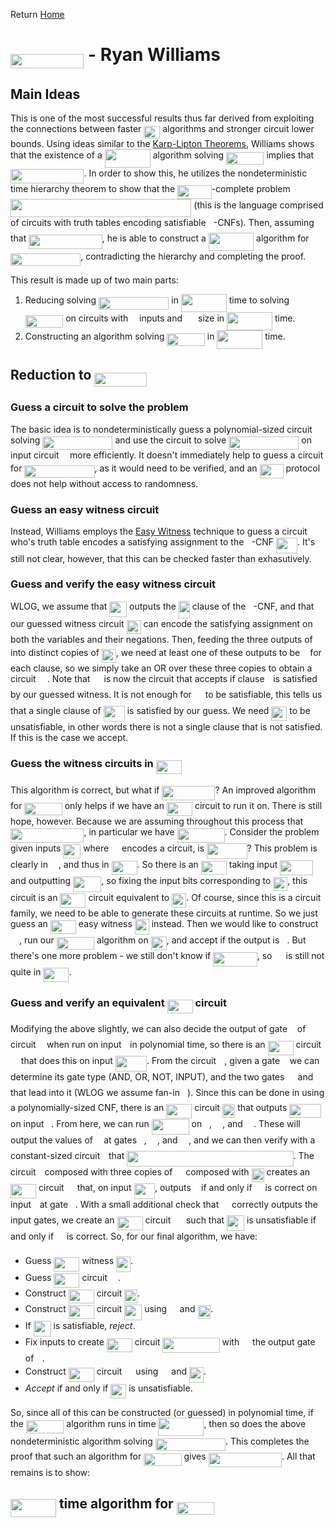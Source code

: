 Return [Home](https://matthewkatzman.github.io/notes/notes.html)

# <img src="/notes/papers/tex/c464c32159fb6b1c835b3a18e61d617b.svg?invert_in_darkmode&sanitize=true" align=middle width=117.41940374999999pt height=22.831056599999986pt/> - Ryan Williams

## Main Ideas

This is one of the most successful results thus far derived from exploiting the connections between faster <img src="/notes/papers/tex/95d4aeb7638140fd70ba48c1d0a76c2d.svg?invert_in_darkmode&sanitize=true" align=middle width=25.890204449999988pt height=20.09134050000002pt/> algorithms and stronger circuit lower bounds.  Using ideas similar to the [Karp-Lipton Theorems](https://matthewkatzman.github.io/notes/background/karpLipton.html), Williams shows that the existence of a <img src="/notes/papers/tex/580d2dd5f5e10006692ef30c167f899b.svg?invert_in_darkmode&sanitize=true" align=middle width=72.96195554999998pt height=29.190975000000005pt/> algorithm solving <img src="/notes/papers/tex/e7580cf94f7e56cdc50b4caab1ea57d6.svg?invert_in_darkmode&sanitize=true" align=middle width=60.410476499999994pt height=20.09134050000002pt/> implies that <img src="/notes/papers/tex/c464c32159fb6b1c835b3a18e61d617b.svg?invert_in_darkmode&sanitize=true" align=middle width=117.41940374999999pt height=22.831056599999986pt/>.  In order to show this, he utilizes the nondeterministic time hierarchy theorem to show that the <img src="/notes/papers/tex/3262497f78af8a499e76e85f7bdb9422.svg?invert_in_darkmode&sanitize=true" align=middle width=54.42894764999999pt height=22.55708729999998pt/>-complete problem <img src="/notes/papers/tex/6bab82e097333608b39a4f0318a259f0.svg?invert_in_darkmode&sanitize=true" align=middle width=289.35310305pt height=29.190975000000005pt/> (this is the language comprised of circuits with truth tables encoding satisfiable <img src="/notes/papers/tex/5dc642f297e291cfdde8982599601d7e.svg?invert_in_darkmode&sanitize=true" align=middle width=8.219209349999991pt height=21.18721440000001pt/>-CNFs).  Then, assuming that <img src="/notes/papers/tex/94fdaf8e26e648fb2cf841509b689fa2.svg?invert_in_darkmode&sanitize=true" align=middle width=117.41940374999999pt height=22.55708729999998pt/>, he is able to construct a <img src="/notes/papers/tex/e119a75a614a5a9010358e2c22694996.svg?invert_in_darkmode&sanitize=true" align=middle width=72.2355678pt height=28.92981300000002pt/> algorithm for <img src="/notes/papers/tex/c9142515ff708cd84adf6c3fa602afce.svg?invert_in_darkmode&sanitize=true" align=middle width=112.19088374999998pt height=20.09134050000002pt/>, contradicting the hierarchy and completing the proof.

This result is made up of two main parts:

1. Reducing solving <img src="/notes/papers/tex/c9142515ff708cd84adf6c3fa602afce.svg?invert_in_darkmode&sanitize=true" align=middle width=112.19088374999998pt height=20.09134050000002pt/> in <img src="/notes/papers/tex/580d2dd5f5e10006692ef30c167f899b.svg?invert_in_darkmode&sanitize=true" align=middle width=72.96195554999998pt height=29.190975000000005pt/> time to solving <img src="/notes/papers/tex/e7580cf94f7e56cdc50b4caab1ea57d6.svg?invert_in_darkmode&sanitize=true" align=middle width=60.410476499999994pt height=20.09134050000002pt/> on circuits with <img src="/notes/papers/tex/55a049b8f161ae7cfeb0197d75aff967.svg?invert_in_darkmode&sanitize=true" align=middle width=9.86687624999999pt height=14.15524440000002pt/> inputs and <img src="/notes/papers/tex/caffed0f63065b42501fe6d23e50bbf9.svg?invert_in_darkmode&sanitize=true" align=middle width=17.132905349999987pt height=27.91243950000002pt/> size in <img src="/notes/papers/tex/580d2dd5f5e10006692ef30c167f899b.svg?invert_in_darkmode&sanitize=true" align=middle width=72.96195554999998pt height=29.190975000000005pt/> time.
2. Constructing an algorithm solving <img src="/notes/papers/tex/e7580cf94f7e56cdc50b4caab1ea57d6.svg?invert_in_darkmode&sanitize=true" align=middle width=60.410476499999994pt height=20.09134050000002pt/> in <img src="/notes/papers/tex/580d2dd5f5e10006692ef30c167f899b.svg?invert_in_darkmode&sanitize=true" align=middle width=72.96195554999998pt height=29.190975000000005pt/> time.

## Reduction to <img src="/notes/papers/tex/a80f5ecaa8042cd91d0c3c3d8c2a99b0.svg?invert_in_darkmode&sanitize=true" align=middle width=83.74385084999999pt height=22.55708729999998pt/>

### Guess a circuit to solve the problem

The basic idea is to nondeterministically guess a polynomial-sized circuit solving <img src="/notes/papers/tex/c9142515ff708cd84adf6c3fa602afce.svg?invert_in_darkmode&sanitize=true" align=middle width=112.19088374999998pt height=20.09134050000002pt/> and use the circuit to solve <img src="/notes/papers/tex/c9142515ff708cd84adf6c3fa602afce.svg?invert_in_darkmode&sanitize=true" align=middle width=112.19088374999998pt height=20.09134050000002pt/> on input circuit <img src="/notes/papers/tex/332cc365a4987aacce0ead01b8bdcc0b.svg?invert_in_darkmode&sanitize=true" align=middle width=9.39498779999999pt height=14.15524440000002pt/> more efficiently.  It doesn't immediately help to guess a circuit for <img src="/notes/papers/tex/c9142515ff708cd84adf6c3fa602afce.svg?invert_in_darkmode&sanitize=true" align=middle width=112.19088374999998pt height=20.09134050000002pt/>, as it would need to be verified, and an <img src="/notes/papers/tex/44ef1114da486eb37eea5ad4706dcb1a.svg?invert_in_darkmode&sanitize=true" align=middle width=38.03635109999999pt height=22.55708729999998pt/> protocol does not help without access to randomness.

### Guess an easy witness circuit

Instead, Williams employs the [Easy Witness](https://matthewkatzman.github.io/notes/papers/easyWitness.html) technique to guess a circuit who's truth table encodes a satisfying assignment to the <img src="/notes/papers/tex/5dc642f297e291cfdde8982599601d7e.svg?invert_in_darkmode&sanitize=true" align=middle width=8.219209349999991pt height=21.18721440000001pt/>-CNF <img src="/notes/papers/tex/083da1124b81d709f20f2575ae9138c3.svg?invert_in_darkmode&sanitize=true" align=middle width=34.06973294999999pt height=24.65753399999998pt/>.  It's still not clear, however, that this can be checked faster than exhasutively.

### Guess and verify the easy witness circuit

WLOG, we assume that <img src="/notes/papers/tex/8d41ab09ae7be76584ba0a0206c3aaae.svg?invert_in_darkmode&sanitize=true" align=middle width=27.843647699999988pt height=24.65753399999998pt/> outputs the <img src="/notes/papers/tex/2816079e0c533ee8a8148e5215141fe3.svg?invert_in_darkmode&sanitize=true" align=middle width=18.06055514999999pt height=27.91243950000002pt/> clause of the <img src="/notes/papers/tex/5dc642f297e291cfdde8982599601d7e.svg?invert_in_darkmode&sanitize=true" align=middle width=8.219209349999991pt height=21.18721440000001pt/>-CNF, and that our guessed witness circuit <img src="/notes/papers/tex/829155081bfc81fe0e227bcb9d85f0ec.svg?invert_in_darkmode&sanitize=true" align=middle width=22.979505449999987pt height=22.465723500000017pt/> can encode the satisfying assignment on both the variables and their negations.  Then, feeding the three outputs of <img src="/notes/papers/tex/332cc365a4987aacce0ead01b8bdcc0b.svg?invert_in_darkmode&sanitize=true" align=middle width=9.39498779999999pt height=14.15524440000002pt/> into distinct copies of <img src="/notes/papers/tex/829155081bfc81fe0e227bcb9d85f0ec.svg?invert_in_darkmode&sanitize=true" align=middle width=22.979505449999987pt height=22.465723500000017pt/>, we need at least one of these outputs to be <img src="/notes/papers/tex/034d0a6be0424bffe9a6e7ac9236c0f5.svg?invert_in_darkmode&sanitize=true" align=middle width=8.219209349999991pt height=21.18721440000001pt/> for each clause, so we simply take an OR over these three copies to obtain a circuit <img src="/notes/papers/tex/78ec2b7008296ce0561cf83393cb746d.svg?invert_in_darkmode&sanitize=true" align=middle width=14.06623184999999pt height=22.465723500000017pt/>.  Note that <img src="/notes/papers/tex/78ec2b7008296ce0561cf83393cb746d.svg?invert_in_darkmode&sanitize=true" align=middle width=14.06623184999999pt height=22.465723500000017pt/> is now the circuit that accepts if clause <img src="/notes/papers/tex/77a3b857d53fb44e33b53e4c8b68351a.svg?invert_in_darkmode&sanitize=true" align=middle width=5.663225699999989pt height=21.68300969999999pt/> is satisfied by our guessed witness.  It is not enough for <img src="/notes/papers/tex/78ec2b7008296ce0561cf83393cb746d.svg?invert_in_darkmode&sanitize=true" align=middle width=14.06623184999999pt height=22.465723500000017pt/> to be satisfiable, this tells us that a single clause of <img src="/notes/papers/tex/083da1124b81d709f20f2575ae9138c3.svg?invert_in_darkmode&sanitize=true" align=middle width=34.06973294999999pt height=24.65753399999998pt/> is satisfied by our guess.  We need <img src="/notes/papers/tex/b87e77f2609be78cb2c53d79f3503c69.svg?invert_in_darkmode&sanitize=true" align=middle width=25.02517214999999pt height=22.465723500000017pt/> to be unsatisfiable, in other words there is not a single clause that is not satisfied.  If this is the case we accept.

### Guess the witness circuits in <img src="/notes/papers/tex/28eff24ac0d17d1a919fe192b1b915f7.svg?invert_in_darkmode&sanitize=true" align=middle width=41.072846099999985pt height=22.55708729999998pt/>

This algorithm is correct, but what if <img src="/notes/papers/tex/a17cf7a047e98b90d06031b49d9b3654.svg?invert_in_darkmode&sanitize=true" align=middle width=84.96538379999998pt height=22.831056599999986pt/>?  An improved algorithm for <img src="/notes/papers/tex/e7580cf94f7e56cdc50b4caab1ea57d6.svg?invert_in_darkmode&sanitize=true" align=middle width=60.410476499999994pt height=20.09134050000002pt/> only helps if we have an <img src="/notes/papers/tex/28eff24ac0d17d1a919fe192b1b915f7.svg?invert_in_darkmode&sanitize=true" align=middle width=41.072846099999985pt height=22.55708729999998pt/> circuit to run it on.  There is still hope, however.  Because we are assuming throughout this process that <img src="/notes/papers/tex/94fdaf8e26e648fb2cf841509b689fa2.svg?invert_in_darkmode&sanitize=true" align=middle width=117.41940374999999pt height=22.55708729999998pt/>, in particular we have <img src="/notes/papers/tex/ee60ed589a44cddcdae677571b9630b6.svg?invert_in_darkmode&sanitize=true" align=middle width=75.91278089999999pt height=22.55708729999998pt/>.  Consider the problem given inputs <img src="/notes/papers/tex/916f0679823642ab7562419206bfad75.svg?invert_in_darkmode&sanitize=true" align=middle width=27.966501749999992pt height=22.465723500000017pt/> where <img src="/notes/papers/tex/9b325b9e31e85137d1de765f43c0f8bc.svg?invert_in_darkmode&sanitize=true" align=middle width=12.92464304999999pt height=22.465723500000017pt/> encodes a circuit, is <img src="/notes/papers/tex/f4272b724bec57f9e86ef14d41800725.svg?invert_in_darkmode&sanitize=true" align=middle width=64.49611739999999pt height=24.65753399999998pt/>?  This problem is clearly in <img src="/notes/papers/tex/a4cf30090cf9c69b2183d5a7e2b9e77c.svg?invert_in_darkmode&sanitize=true" align=middle width=12.92230829999999pt height=22.55708729999998pt/>, and thus in <img src="/notes/papers/tex/28eff24ac0d17d1a919fe192b1b915f7.svg?invert_in_darkmode&sanitize=true" align=middle width=41.072846099999985pt height=22.55708729999998pt/>.  So there is an <img src="/notes/papers/tex/28eff24ac0d17d1a919fe192b1b915f7.svg?invert_in_darkmode&sanitize=true" align=middle width=41.072846099999985pt height=22.55708729999998pt/> taking input <img src="/notes/papers/tex/d685be28f5dbcb008288cbc1f5d54d45.svg?invert_in_darkmode&sanitize=true" align=middle width=52.54192019999999pt height=24.65753399999998pt/> and outputting <img src="/notes/papers/tex/9cfa87d83204231f2cfadae5dc6a7189.svg?invert_in_darkmode&sanitize=true" align=middle width=45.236040299999985pt height=24.65753399999998pt/>, so fixing the input bits corresponding to <img src="/notes/papers/tex/829155081bfc81fe0e227bcb9d85f0ec.svg?invert_in_darkmode&sanitize=true" align=middle width=22.979505449999987pt height=22.465723500000017pt/>, this circuit is an <img src="/notes/papers/tex/28eff24ac0d17d1a919fe192b1b915f7.svg?invert_in_darkmode&sanitize=true" align=middle width=41.072846099999985pt height=22.55708729999998pt/> circuit equivalent to <img src="/notes/papers/tex/829155081bfc81fe0e227bcb9d85f0ec.svg?invert_in_darkmode&sanitize=true" align=middle width=22.979505449999987pt height=22.465723500000017pt/>.  Of course, since this is a circuit family, we need to be able to generate these circuits at runtime.  So we just guess an <img src="/notes/papers/tex/28eff24ac0d17d1a919fe192b1b915f7.svg?invert_in_darkmode&sanitize=true" align=middle width=41.072846099999985pt height=22.55708729999998pt/> easy witness <img src="/notes/papers/tex/55de7c977d70e96604c7d89b724a45b7.svg?invert_in_darkmode&sanitize=true" align=middle width=22.979505449999987pt height=24.7161288pt/> instead.  Then we would like to construct <img src="/notes/papers/tex/78ec2b7008296ce0561cf83393cb746d.svg?invert_in_darkmode&sanitize=true" align=middle width=14.06623184999999pt height=22.465723500000017pt/>, run our <img src="/notes/papers/tex/e7580cf94f7e56cdc50b4caab1ea57d6.svg?invert_in_darkmode&sanitize=true" align=middle width=60.410476499999994pt height=20.09134050000002pt/> algorithm on <img src="/notes/papers/tex/b87e77f2609be78cb2c53d79f3503c69.svg?invert_in_darkmode&sanitize=true" align=middle width=25.02517214999999pt height=22.465723500000017pt/>, and accept if the output is <img src="/notes/papers/tex/29632a9bf827ce0200454dd32fc3be82.svg?invert_in_darkmode&sanitize=true" align=middle width=8.219209349999991pt height=21.18721440000001pt/>.  But there's one more problem - we still don't know if <img src="/notes/papers/tex/1a240769adc85674d782acc6491a3513.svg?invert_in_darkmode&sanitize=true" align=middle width=70.55897144999999pt height=22.55708729999998pt/>, so <img src="/notes/papers/tex/78ec2b7008296ce0561cf83393cb746d.svg?invert_in_darkmode&sanitize=true" align=middle width=14.06623184999999pt height=22.465723500000017pt/> is still not quite in <img src="/notes/papers/tex/28eff24ac0d17d1a919fe192b1b915f7.svg?invert_in_darkmode&sanitize=true" align=middle width=41.072846099999985pt height=22.55708729999998pt/>.

### Guess and verify an equivalent <img src="/notes/papers/tex/28eff24ac0d17d1a919fe192b1b915f7.svg?invert_in_darkmode&sanitize=true" align=middle width=41.072846099999985pt height=22.55708729999998pt/> circuit

Modifying the above slightly, we can also decide the output of gate <img src="/notes/papers/tex/36b5afebdba34564d884d347484ac0c7.svg?invert_in_darkmode&sanitize=true" align=middle width=7.710416999999989pt height=21.68300969999999pt/> of circuit <img src="/notes/papers/tex/332cc365a4987aacce0ead01b8bdcc0b.svg?invert_in_darkmode&sanitize=true" align=middle width=9.39498779999999pt height=14.15524440000002pt/> when run on input <img src="/notes/papers/tex/77a3b857d53fb44e33b53e4c8b68351a.svg?invert_in_darkmode&sanitize=true" align=middle width=5.663225699999989pt height=21.68300969999999pt/> in polynomial time, so there is an <img src="/notes/papers/tex/28eff24ac0d17d1a919fe192b1b915f7.svg?invert_in_darkmode&sanitize=true" align=middle width=41.072846099999985pt height=22.55708729999998pt/> circuit <img src="/notes/papers/tex/9b325b9e31e85137d1de765f43c0f8bc.svg?invert_in_darkmode&sanitize=true" align=middle width=12.92464304999999pt height=22.465723500000017pt/> that does this on input <img src="/notes/papers/tex/6200347a9c5582b076159123cf7e83cb.svg?invert_in_darkmode&sanitize=true" align=middle width=50.165831099999984pt height=24.65753399999998pt/>.  From the circuit <img src="/notes/papers/tex/332cc365a4987aacce0ead01b8bdcc0b.svg?invert_in_darkmode&sanitize=true" align=middle width=9.39498779999999pt height=14.15524440000002pt/>, given a gate <img src="/notes/papers/tex/36b5afebdba34564d884d347484ac0c7.svg?invert_in_darkmode&sanitize=true" align=middle width=7.710416999999989pt height=21.68300969999999pt/> we can determine its gate type (AND, OR, NOT, INPUT), and the two gates <img src="/notes/papers/tex/82b58c8d1599d08c33130ebcf4a2e7c8.svg?invert_in_darkmode&sanitize=true" align=middle width=13.321977899999991pt height=21.68300969999999pt/> and <img src="/notes/papers/tex/981454b94267c6f3c7c16130c91dcac6.svg?invert_in_darkmode&sanitize=true" align=middle width=13.321977899999991pt height=21.68300969999999pt/> that lead into it (WLOG we assume fan-in <img src="/notes/papers/tex/76c5792347bb90ef71cfbace628572cf.svg?invert_in_darkmode&sanitize=true" align=middle width=8.219209349999991pt height=21.18721440000001pt/>).  Since this can be done in using a polynomially-sized CNF, there is an <img src="/notes/papers/tex/28eff24ac0d17d1a919fe192b1b915f7.svg?invert_in_darkmode&sanitize=true" align=middle width=41.072846099999985pt height=22.55708729999998pt/> circuit <img src="/notes/papers/tex/3dd6c1a0a138e7b0c517ea2dc27c04aa.svg?invert_in_darkmode&sanitize=true" align=middle width=20.37901634999999pt height=22.465723500000017pt/> that outputs <img src="/notes/papers/tex/d8fd565ded9585dd13b3f2206f32705d.svg?invert_in_darkmode&sanitize=true" align=middle width=50.50799324999999pt height=21.68300969999999pt/> on input <img src="/notes/papers/tex/36b5afebdba34564d884d347484ac0c7.svg?invert_in_darkmode&sanitize=true" align=middle width=7.710416999999989pt height=21.68300969999999pt/>.  From here, we can run <img src="/notes/papers/tex/b8bf9417178a721385d0e4524acf8700.svg?invert_in_darkmode&sanitize=true" align=middle width=59.94627539999999pt height=24.65753399999998pt/> on <img src="/notes/papers/tex/36b5afebdba34564d884d347484ac0c7.svg?invert_in_darkmode&sanitize=true" align=middle width=7.710416999999989pt height=21.68300969999999pt/>, <img src="/notes/papers/tex/82b58c8d1599d08c33130ebcf4a2e7c8.svg?invert_in_darkmode&sanitize=true" align=middle width=13.321977899999991pt height=21.68300969999999pt/>, and <img src="/notes/papers/tex/981454b94267c6f3c7c16130c91dcac6.svg?invert_in_darkmode&sanitize=true" align=middle width=13.321977899999991pt height=21.68300969999999pt/>.  These will output the values of <img src="/notes/papers/tex/332cc365a4987aacce0ead01b8bdcc0b.svg?invert_in_darkmode&sanitize=true" align=middle width=9.39498779999999pt height=14.15524440000002pt/> at gates <img src="/notes/papers/tex/36b5afebdba34564d884d347484ac0c7.svg?invert_in_darkmode&sanitize=true" align=middle width=7.710416999999989pt height=21.68300969999999pt/>, <img src="/notes/papers/tex/82b58c8d1599d08c33130ebcf4a2e7c8.svg?invert_in_darkmode&sanitize=true" align=middle width=13.321977899999991pt height=21.68300969999999pt/>, and <img src="/notes/papers/tex/981454b94267c6f3c7c16130c91dcac6.svg?invert_in_darkmode&sanitize=true" align=middle width=13.321977899999991pt height=21.68300969999999pt/>, and we can then verify with a constant-sized circuit <img src="/notes/papers/tex/4f4f4e395762a3af4575de74c019ebb5.svg?invert_in_darkmode&sanitize=true" align=middle width=5.936097749999991pt height=20.221802699999984pt/> that <img src="/notes/papers/tex/4e9d08ae71ae59acb54e0d1c29f1d485.svg?invert_in_darkmode&sanitize=true" align=middle width=266.275845pt height=24.65753399999998pt/>.  The circuit <img src="/notes/papers/tex/4f4f4e395762a3af4575de74c019ebb5.svg?invert_in_darkmode&sanitize=true" align=middle width=5.936097749999991pt height=20.221802699999984pt/> composed with three copies of <img src="/notes/papers/tex/9b325b9e31e85137d1de765f43c0f8bc.svg?invert_in_darkmode&sanitize=true" align=middle width=12.92464304999999pt height=22.465723500000017pt/> composed with <img src="/notes/papers/tex/3dd6c1a0a138e7b0c517ea2dc27c04aa.svg?invert_in_darkmode&sanitize=true" align=middle width=20.37901634999999pt height=22.465723500000017pt/> creates an <img src="/notes/papers/tex/28eff24ac0d17d1a919fe192b1b915f7.svg?invert_in_darkmode&sanitize=true" align=middle width=41.072846099999985pt height=22.55708729999998pt/> circuit <img src="/notes/papers/tex/84df98c65d88c6adf15d4645ffa25e47.svg?invert_in_darkmode&sanitize=true" align=middle width=13.08219659999999pt height=22.465723500000017pt/> that, on input <img src="/notes/papers/tex/aa20264597f5a63b51587e0581c48f2c.svg?invert_in_darkmode&sanitize=true" align=middle width=33.46496009999999pt height=24.65753399999998pt/>, outputs <img src="/notes/papers/tex/034d0a6be0424bffe9a6e7ac9236c0f5.svg?invert_in_darkmode&sanitize=true" align=middle width=8.219209349999991pt height=21.18721440000001pt/> if and only if <img src="/notes/papers/tex/9b325b9e31e85137d1de765f43c0f8bc.svg?invert_in_darkmode&sanitize=true" align=middle width=12.92464304999999pt height=22.465723500000017pt/> is correct on input <img src="/notes/papers/tex/77a3b857d53fb44e33b53e4c8b68351a.svg?invert_in_darkmode&sanitize=true" align=middle width=5.663225699999989pt height=21.68300969999999pt/> at gate <img src="/notes/papers/tex/36b5afebdba34564d884d347484ac0c7.svg?invert_in_darkmode&sanitize=true" align=middle width=7.710416999999989pt height=21.68300969999999pt/>.  With a small additional check that <img src="/notes/papers/tex/9b325b9e31e85137d1de765f43c0f8bc.svg?invert_in_darkmode&sanitize=true" align=middle width=12.92464304999999pt height=22.465723500000017pt/> correctly outputs the input gates, we create an <img src="/notes/papers/tex/28eff24ac0d17d1a919fe192b1b915f7.svg?invert_in_darkmode&sanitize=true" align=middle width=41.072846099999985pt height=22.55708729999998pt/> circuit <img src="/notes/papers/tex/7f081d1835e90a8884079517a9963dde.svg?invert_in_darkmode&sanitize=true" align=middle width=16.87213934999999pt height=24.7161288pt/> such that <img src="/notes/papers/tex/ad4298abad6b90607defe7a428bba415.svg?invert_in_darkmode&sanitize=true" align=middle width=27.83107964999999pt height=24.7161288pt/> is unsatisfiable if and only if <img src="/notes/papers/tex/9b325b9e31e85137d1de765f43c0f8bc.svg?invert_in_darkmode&sanitize=true" align=middle width=12.92464304999999pt height=22.465723500000017pt/> is correct.  So, for our final algorithm, we have:

* Guess <img src="/notes/papers/tex/28eff24ac0d17d1a919fe192b1b915f7.svg?invert_in_darkmode&sanitize=true" align=middle width=41.072846099999985pt height=22.55708729999998pt/> witness <img src="/notes/papers/tex/55de7c977d70e96604c7d89b724a45b7.svg?invert_in_darkmode&sanitize=true" align=middle width=22.979505449999987pt height=24.7161288pt/>.
* Guess <img src="/notes/papers/tex/28eff24ac0d17d1a919fe192b1b915f7.svg?invert_in_darkmode&sanitize=true" align=middle width=41.072846099999985pt height=22.55708729999998pt/> circuit <img src="/notes/papers/tex/9b325b9e31e85137d1de765f43c0f8bc.svg?invert_in_darkmode&sanitize=true" align=middle width=12.92464304999999pt height=22.465723500000017pt/>.
* Construct <img src="/notes/papers/tex/28eff24ac0d17d1a919fe192b1b915f7.svg?invert_in_darkmode&sanitize=true" align=middle width=41.072846099999985pt height=22.55708729999998pt/> circuit <img src="/notes/papers/tex/3dd6c1a0a138e7b0c517ea2dc27c04aa.svg?invert_in_darkmode&sanitize=true" align=middle width=20.37901634999999pt height=22.465723500000017pt/>.
* Construct <img src="/notes/papers/tex/28eff24ac0d17d1a919fe192b1b915f7.svg?invert_in_darkmode&sanitize=true" align=middle width=41.072846099999985pt height=22.55708729999998pt/> circuit <img src="/notes/papers/tex/ad4298abad6b90607defe7a428bba415.svg?invert_in_darkmode&sanitize=true" align=middle width=27.83107964999999pt height=24.7161288pt/> using <img src="/notes/papers/tex/9b325b9e31e85137d1de765f43c0f8bc.svg?invert_in_darkmode&sanitize=true" align=middle width=12.92464304999999pt height=22.465723500000017pt/> and <img src="/notes/papers/tex/3dd6c1a0a138e7b0c517ea2dc27c04aa.svg?invert_in_darkmode&sanitize=true" align=middle width=20.37901634999999pt height=22.465723500000017pt/>.
* If <img src="/notes/papers/tex/ad4298abad6b90607defe7a428bba415.svg?invert_in_darkmode&sanitize=true" align=middle width=27.83107964999999pt height=24.7161288pt/> is satisfiable, *reject*.
* Fix inputs to create <img src="/notes/papers/tex/28eff24ac0d17d1a919fe192b1b915f7.svg?invert_in_darkmode&sanitize=true" align=middle width=41.072846099999985pt height=22.55708729999998pt/> circuit <img src="/notes/papers/tex/23cf0bdaec5f1835d3634e2964b11932.svg?invert_in_darkmode&sanitize=true" align=middle width=91.07861729999999pt height=24.7161288pt/> with <img src="/notes/papers/tex/57b114de2466e9d3f996b2c31d5d4bb1.svg?invert_in_darkmode&sanitize=true" align=middle width=12.97380149999999pt height=21.68300969999999pt/> the output gate of <img src="/notes/papers/tex/332cc365a4987aacce0ead01b8bdcc0b.svg?invert_in_darkmode&sanitize=true" align=middle width=9.39498779999999pt height=14.15524440000002pt/>.
* Construct <img src="/notes/papers/tex/28eff24ac0d17d1a919fe192b1b915f7.svg?invert_in_darkmode&sanitize=true" align=middle width=41.072846099999985pt height=22.55708729999998pt/> circuit <img src="/notes/papers/tex/78ec2b7008296ce0561cf83393cb746d.svg?invert_in_darkmode&sanitize=true" align=middle width=14.06623184999999pt height=22.465723500000017pt/> using <img src="/notes/papers/tex/aca94dc4280088e4b15ee4be41751fd0.svg?invert_in_darkmode&sanitize=true" align=middle width=13.18495034999999pt height=24.7161288pt/> and <img src="/notes/papers/tex/55de7c977d70e96604c7d89b724a45b7.svg?invert_in_darkmode&sanitize=true" align=middle width=22.979505449999987pt height=24.7161288pt/>.
* *Accept* if and only if <img src="/notes/papers/tex/b87e77f2609be78cb2c53d79f3503c69.svg?invert_in_darkmode&sanitize=true" align=middle width=25.02517214999999pt height=22.465723500000017pt/> is unsatisfiable.

So, since all of this can be constructed (or guessed) in polynomial time, if the <img src="/notes/papers/tex/e7580cf94f7e56cdc50b4caab1ea57d6.svg?invert_in_darkmode&sanitize=true" align=middle width=60.410476499999994pt height=20.09134050000002pt/> algorithm runs in time <img src="/notes/papers/tex/580d2dd5f5e10006692ef30c167f899b.svg?invert_in_darkmode&sanitize=true" align=middle width=72.96195554999998pt height=29.190975000000005pt/>, then so does the above nondeterministic algorithm solving <img src="/notes/papers/tex/c9142515ff708cd84adf6c3fa602afce.svg?invert_in_darkmode&sanitize=true" align=middle width=112.19088374999998pt height=20.09134050000002pt/>.  This completes the proof that such an algorithm for <img src="/notes/papers/tex/e7580cf94f7e56cdc50b4caab1ea57d6.svg?invert_in_darkmode&sanitize=true" align=middle width=60.410476499999994pt height=20.09134050000002pt/> gives <img src="/notes/papers/tex/c464c32159fb6b1c835b3a18e61d617b.svg?invert_in_darkmode&sanitize=true" align=middle width=117.41940374999999pt height=22.831056599999986pt/>.  All that remains is to show:

## <img src="/notes/papers/tex/580d2dd5f5e10006692ef30c167f899b.svg?invert_in_darkmode&sanitize=true" align=middle width=72.96195554999998pt height=29.190975000000005pt/> time algorithm for <img src="/notes/papers/tex/e7580cf94f7e56cdc50b4caab1ea57d6.svg?invert_in_darkmode&sanitize=true" align=middle width=60.410476499999994pt height=20.09134050000002pt/>

